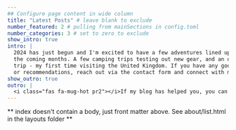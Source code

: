 ```yaml
---
## Configure page content in wide column
title: "Latest Posts" # leave blank to exclude
number_featured: 2 # pulling from mainSections in config.toml
number_categories: 3 # set to zero to exclude
show_intro: true
intro: |
  2024 has just begun and I'm excited to have a few adventures lined up for 
  the coming months. A few camping trips testing out new gear, and an overseas
  trip - my first time visiting the United Kingdom. If you have any good tips
  or recommendations, reach out via the contact form and connect with me! 
show_outro: true
outro: |
  <i class="fas fa-mug-hot pr2"></i>If my blog has helped you, you can [buy me a coffee](https://ko-fi.com/)!
---
```


** index doesn't contain a body, just front matter above.
See about/list.html in the layouts folder **
